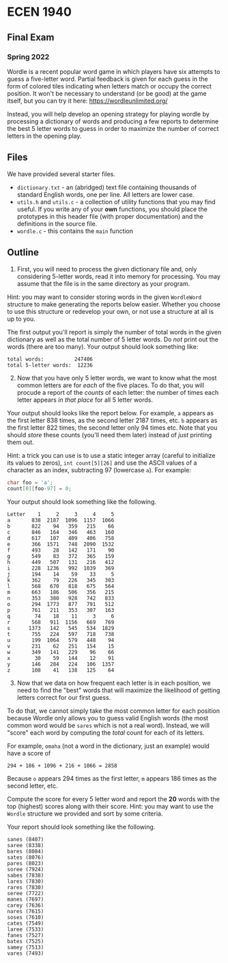

# ECEN 1940
## Final Exam
### Spring 2022

Wordle is a recent popular word game in which players have six attempts
to guess a five-letter word.  Partial feedback is given for each guess
in the form of colored tiles indicating when letters match or occupy
the correct position.  It won't be necessary to understand (or be good)
at the game itself, but you can try it here: https://wordleunlimited.org/

Instead, you will help develop an opening strategy for playing wordle by
processing a dictionary of words and producing a few reports to determine
the best 5 letter words to guess in order to maximize the number of correct
letters in the opening play.

## Files

We have provided several starter files.

* `dictionary.txt` - an (abridged) text file containing thousands of
standard English words, one per line.  All letters are lower case.
* `utils.h` and `utils.c` - a collection of utility functions that you may
find useful.  If you write any of your **own** functions, you should place
the prototypes in this header file (with proper documentation) and the
definitions in the source file.
* `wordle.c` - this contains the `main` function

## Outline

1. First, you will need to process the given dictionary file and, only
considering 5-letter words, read it into memory for processing.  You may
assume that the file is in the same directory as your program.

Hint: you may want to consider storing words in the given `WordleWord`
structure to make generating the reports below easier.  Whether you
choose to use this structure or redevelop your own, or not use a
structure at all is up to you.

The first output you'll report is simply the number of total words
in the given dictionary as well as the total number of 5 letter
words.  Do *not* print out the words (there are too many).
Your output should look something like:

```text
total words:          247406
total 5-letter words:  12236
```

2. Now that you have only 5 letter words, we want to know what the
most common letters are for *each* of the five places.  To do that,
you will procude a report of the *counts* of each letter: the number
of times each letter appears *in that place* for all 5 letter words.

Your output should looks like the report below.  For example, `a`
appears as the first letter 838 times, as the second letter 2187
times, etc.  `b` appears as the first letter 822 times, the second
letter only 94 times etc.  Note that you should *store* these
counts (you'll need them later) instead of *just* printing them
out.

Hint: a trick you can use is to use a static integer array (careful
to initialize its values to zeros), `int count[5][26]` and use the
ASCII values of a character as an index, subtracting 97 (lowercase `a`).
For example:

```c
char foo = 'a';
count[0][foo-97] = 0;
```

Your output should look something like the following.

```text
Letter    1     2     3     4     5
a       838  2187  1096  1157  1066
b       822    94   359   215    66
c       846   164   346   463   160
d       617   107   409   406   758
e       366  1571   748  2090  1532
f       493    28   142   171    90
g       549    83   372   365   159
h       449   507   131   216   412
i       228  1236   992  1039   369
j       194    14    59    33     5
k       362    79   226   345   303
l       568   670   818   675   564
m       663   186   506   356   215
n       353   380   928   742   833
o       294  1773   877   791   512
p       761   211   353   307   163
q        74    18    11     3     6
r       568   911  1156   669   769
s      1373   142   545   534  1829
t       755   224   597   718   738
u       199  1064   579   448    94
v       231    62   251   154    15
w       349   141   229    96    66
x        30    59   144    12    91
y       146   284   224   106  1357
z       108    41   138   125    64
```

3. Now that we data on how frequent each letter is in each
position, we need to find the "best" words that will maximize
the likelihood of getting letters correct for our first guess.

To do that, we cannot simply take the most common letter
for each position because Wordle only allows you to guess valid
English words (the most common word would be `sares` which
is not a real word).  Instead, we will "score" each word by
computing the *total* count for each of its letters.

For example, `omaha` (not a word in the dictionary, just an
example) would have a score of

`294 + 186 + 1096 + 216 + 1066 = 2858`

Because `o` appears 294 times as the first letter, `m`
appears 186 times as the second letter, etc.

Compute the score for every 5 letter word and report the **20**
words with the top (highest) scores along with their score.
Hint: you may want to use the `Wordle` structure we provided and
sort by some criteria.

Your report should look something like the following.

```text
sanes (8407)
saree (8338)
bares (8084)
sates (8076)
pares (8023)
soree (7924)
sabes (7838)
lares (7830)
rares (7830)
seree (7722)
manes (7697)
carey (7636)
nares (7615)
soses (7610)
cates (7549)
laree (7533)
fanes (7527)
bates (7525)
samey (7513)
vares (7493)
```
